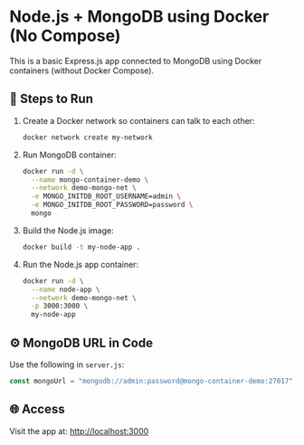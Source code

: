 # Node.js + MongoDB using Docker (No Compose)

This is a basic Express.js app connected to MongoDB using Docker containers (without Docker Compose).

## 🔧 Steps to Run

1. Create a Docker network so containers can talk to each other:
   ```bash
   docker network create my-network
   ```

2. Run MongoDB container:
   ```bash
   docker run -d \
     --name mongo-container-demo \
     --network demo-mongo-net \
     -e MONGO_INITDB_ROOT_USERNAME=admin \
     -e MONGO_INITDB_ROOT_PASSWORD=password \
     mongo
   ```

3. Build the Node.js image:
   ```bash
   docker build -t my-node-app .
   ```

4. Run the Node.js app container:
   ```bash
   docker run -d \
     --name node-app \
     --network demo-mongo-net \
     -p 3000:3000 \
     my-node-app
   ```

## ⚙️ MongoDB URL in Code

Use the following in `server.js`:

```js
const mongoUrl = "mongodb://admin:password@mongo-container-demo:27017";
```

## 🌐 Access

Visit the app at: [http://localhost:3000](http://localhost:3000)
